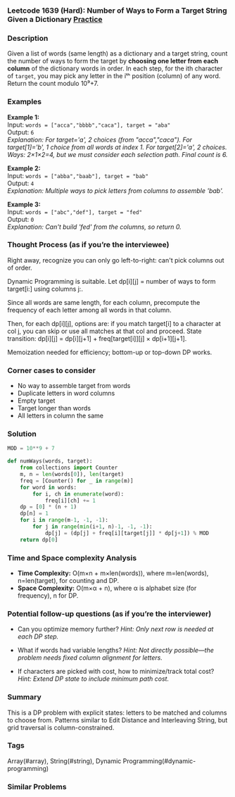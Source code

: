 ### Leetcode 1639 (Hard): Number of Ways to Form a Target String Given a Dictionary [Practice](https://leetcode.com/problems/number-of-ways-to-form-a-target-string-given-a-dictionary)

### Description  
Given a list of words (same length) as a dictionary and a target string, count the number of ways to form the target by **choosing one letter from each column** of the dictionary words in order. In each step, for the ith character of `target`, you may pick any letter in the iᵗʰ position (column) of any word. Return the count modulo 10⁹+7.

### Examples  
**Example 1:**  
Input: `words = ["acca","bbbb","caca"], target = "aba"`  
Output: `6`  
*Explanation: For target='a', 2 choices (from "acca","caca"). For target[1]='b', 1 choice from all words at index 1. For target[2]='a', 2 choices. Ways: 2×1×2=4, but we must consider each selection path. Final count is 6.*

**Example 2:**  
Input: `words = ["abba","baab"], target = "bab"`  
Output: `4`  
*Explanation: Multiple ways to pick letters from columns to assemble 'bab'.*

**Example 3:**  
Input: `words = ["abc","def"], target = "fed"`  
Output: `0`  
*Explanation: Can't build 'fed' from the columns, so return 0.*

### Thought Process (as if you’re the interviewee)  
Right away, recognize you can only go left-to-right: can't pick columns out of order.

Dynamic Programming is suitable. Let dp[i][j] = number of ways to form target[i:] using columns j:.

Since all words are same length, for each column, precompute the frequency of each letter among all words in that column.

Then, for each dp[i][j], options are: if you match target[i] to a character at col j, you can skip or use all matches at that col and proceed. State transition: dp[i][j] = dp[i][j+1] + freq[target[i]][j] × dp[i+1][j+1].

Memoization needed for efficiency; bottom-up or top-down DP works.

### Corner cases to consider  
- No way to assemble target from words
- Duplicate letters in word columns
- Empty target
- Target longer than words
- All letters in column the same

### Solution

```python
MOD = 10**9 + 7

def numWays(words, target):
    from collections import Counter
    m, n = len(words[0]), len(target)
    freq = [Counter() for _ in range(m)]
    for word in words:
        for i, ch in enumerate(word):
            freq[i][ch] += 1
    dp = [0] * (n + 1)
    dp[n] = 1
    for i in range(m-1, -1, -1):
        for j in range(min(i+1, n)-1, -1, -1):
            dp[j] = (dp[j] + freq[i][target[j]] * dp[j+1]) % MOD
    return dp[0]
```

### Time and Space complexity Analysis  
- **Time Complexity:** O(m×n + m×len(words)), where m=len(words), n=len(target), for counting and DP.
- **Space Complexity:** O(m×α + n), where α is alphabet size (for frequency), n for DP.

### Potential follow-up questions (as if you’re the interviewer)  
- Can you optimize memory further?
  *Hint: Only next row is needed at each DP step.*

- What if words had variable lengths?
  *Hint: Not directly possible—the problem needs fixed column alignment for letters.*

- If characters are picked with cost, how to minimize/track total cost?
  *Hint: Extend DP state to include minimum path cost.*

### Summary
This is a DP problem with explicit states: letters to be matched and columns to choose from. Patterns similar to Edit Distance and Interleaving String, but grid traversal is column-constrained.

### Tags
Array(#array), String(#string), Dynamic Programming(#dynamic-programming)

### Similar Problems
